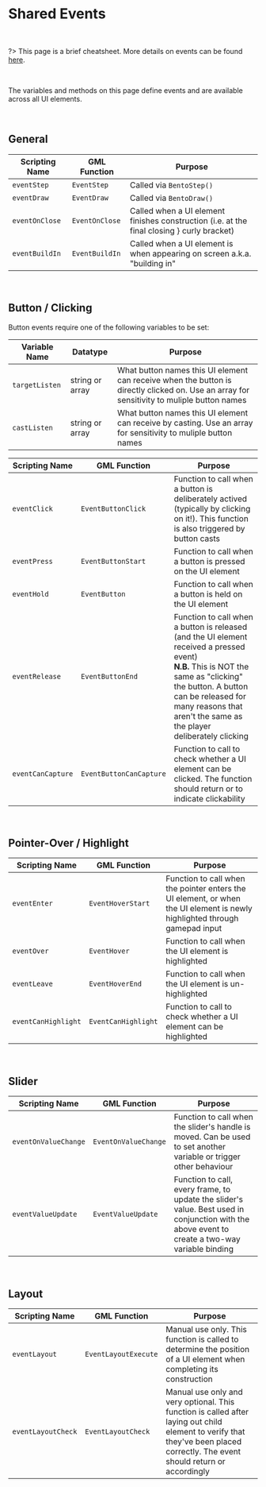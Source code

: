 # Shared Events

&nbsp;

?> This page is a brief cheatsheet. More details on events can be found [here](Events).

&nbsp;

The variables and methods on this page define events and are available across all UI elements.

&nbsp;

## General

| Scripting Name | GML Function   | Purpose                                                                                    |
|----------------|----------------|--------------------------------------------------------------------------------------------|
| `eventStep`    | `EventStep`    | Called via `BentoStep()`                                                                   |
| `eventDraw`    | `EventDraw`    | Called via `BentoDraw()`                                                                   |
| `eventOnClose` | `EventOnClose` | Called when a UI element finishes construction (i.e. at the final closing } curly bracket) |
| `eventBuildIn` | `EventBuildIn` | Called when a UI element is when appearing on screen a.k.a. "building in"                  |

&nbsp;

## Button / Clicking

Button events require one of the following variables to be set:

| Variable Name   | Datatype        | Purpose                                                                                                                                    |
|-----------------|-----------------|--------------------------------------------------------------------------------------------------------------------------------------------|
| `targetListen`  | string or array | What button names this UI element can receive when the button is directly clicked on. Use an array for sensitivity to muliple button names |
| `castListen`    | string or array | What button names this UI element can receive by casting. Use an array for sensitivity to muliple button names                             |

| Scripting Name    | GML Function            | Purpose                                                                                                                                                |
|-------------------|-------------------------|--------------------------------------------------------------------------------------------------------------------------------------------------------|
| `eventClick`      | `EventButtonClick`      | Function to call when a button is deliberately actived (typically by clicking on it!). This function is also triggered by button casts                 |
| `eventPress`      | `EventButtonStart`      | Function to call when a button is pressed on the UI element                                                                                            |
| `eventHold`       | `EventButton`           | Function to call when a button is held on the UI element                                                                                               |
| `eventRelease`    | `EventButtonEnd`        | Function to call when a button is released (and the UI element received a pressed event) <br> **N.B.** This is NOT the same as "clicking" the button. A button can be released for many reasons that aren't the same as the player deliberately clicking |
| `eventCanCapture` | `EventButtonCanCapture` | Function to call to check whether a UI element can be clicked. The function should return <true> or <false> to indicate clickability                   |

&nbsp;

## Pointer-Over / Highlight

| Scripting Name      | GML Function        | Purpose                                                                                                                    |
|---------------------|---------------------|----------------------------------------------------------------------------------------------------------------------------|
| `eventEnter`        | `EventHoverStart`   | Function to call when the pointer enters the UI element, or when the UI element is newly highlighted through gamepad input |
| `eventOver`         | `EventHover`        | Function to call when the UI element is highlighted                                                                        |
| `eventLeave`        | `EventHoverEnd`     | Function to call when the UI element is un-highlighted                                                                     |
| `eventCanHighlight` | `EventCanHighlight` | Function to call to check whether a UI element can be highlighted                                                          |

&nbsp;

## Slider

| Scripting Name       | GML Function         | Purpose                                                                                                                                         |
|----------------------|----------------------|-------------------------------------------------------------------------------------------------------------------------------------------------|
| `eventOnValueChange` | `EventOnValueChange` | Function to call when the slider's handle is moved. Can be used to set another variable or trigger other behaviour                              |
| `eventValueUpdate`   | `EventValueUpdate`   | Function to call, every frame, to update the slider's value. Best used in conjunction with the above event to create a two-way variable binding |

&nbsp;

## Layout

| Scripting Name     | GML Function         | Purpose                                                                                                                                                                                       |
|--------------------|----------------------|-----------------------------------------------------------------------------------------------------------------------------------------------------------------------------------------------|
| `eventLayout`      | `EventLayoutExecute` | Manual use only. This function is called to determine the position of a UI element when completing its construction                                                                           |
| `eventLayoutCheck` | `EventLayoutCheck`   | Manual use only and very optional. This function is called after laying out child element to verify that they've been placed correctly. The event should return <true> or <false> accordingly |
